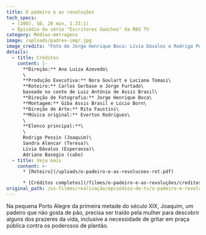 ```yaml
---
title: O padeiro e as revoluções
tech_specs:
  - (2007, SD, 20 min, 1.33:1)
  - Episódio da série "Escritores Gaúchos" da RBS TV
category: Médias-metragens
image: /uploads/padrev-imgr.jpg
image_credits: "Foto de Jorge Henrique Boca: Lívia Dávalos e Rodrigo Pessin"
details:
  - title: Créditos
    content: |-
      **Direção:** Ana Luiza Azevedo\
      \
      **Produção Executiva:** Nora Goulart e Luciana Tomasi\
      **Roteiro:** Carlos Gerbase e Jorge Furtado\
      baseado no conto de Luiz Antônio de Assis Brasil\
      **Direção de Fotografia:** Jorge Henrique Boca\
      **Montagem:** Giba Assis Brasil e Lúcio Born\
      **Direção de Arte:** Rita Faustini\
      **Música original:** Everton Rodrigues\
      \
      **Elenco principal:**\
      \
      Rodrigo Pessin (Joaquim)\
      Sandra Alencar (Teresa)\
      Lívia Dávalos (Esperanza)\
      Adriano Basegio (cabo)
  - title: Veja mais
    content: >-
      * [Roteiro](/uploads/o-padeiro-e-as-revolucoes-rot.pdf)

      * [Créditos completos](/filmes/o-padeiro-e-as-revoluções/creditos-completos)
original_path: /os-filmes/realização/episódios-de-tv/o-padeiro-e-revoluções.html
---
```

Na pequena Porto Alegre da primeira metade do século XIX, Joaquim, um padeiro que não gosta de pão, precisa ser traído pela mulher para descobrir alguns dos prazeres da vida, inclusive a necessidade de gritar em praça pública contra os poderosos de plantão.